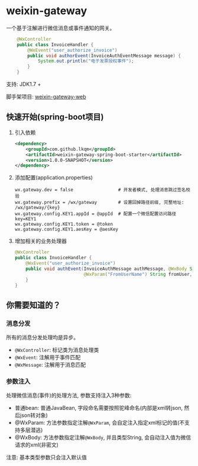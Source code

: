 # weixin-gateway
一个基于注解进行微信消息或事件通知的网关。

```java
    @WxController
    public class InvoiceHandler {
        @WxEvent("user_authorize_invoice")
        public void authorEvent(InvoiceAuthEventMessage message) {
            System.out.println("电子发票授权事件");
        }
    }
```

支持: JDK1.7 +

脚手架项目: [weixin-gateway-web](https://github.com/lkqm/weixin-java/tree/master/weixin-gateway/weixin-gateway-web)

## 快速开始(spring-boot项目)
1. 引入依赖
    ```xml
    <dependency>
        <groupId>com.github.lkqm</groupId>
        <artifactId>weixin-gateway-spring-boot-starter</artifactId>
        <version>1.0.0-SNAPSHOT</version>
    </dependency>
    ```
2. 添加配置(application.properties)
    ```properties
    wx.gateway.dev = false                 # 开发者模式, 处理消息跳过签名校验
    wx.gateway.prefix = /wx/gateway        # 设置回掉路径前缀, 完整地址: /wx/gateway/{key}
    wx.gateway.config.KEY1.appId = @appId  # 配置一个微信配置访问路径key=KEY1
    wx.gateway.config.KEY1.token = @token
    wx.gateway.config.KEY1.aesKey = @aesKey
    ```
3. 增加相关的业务处理器
    ```java
    @WxController
    public class InvoiceHandler {
        @WxEvent("user_authorize_invoice")
        public void authEvent(InvoiceAuthMessage authMessage, @WxBody String xml, 
                              @WxParam("FromUserName") String fromUser, @WxParam("CreateTime") Integer createTime) {
        }
    }
    ```

## 你需要知道的？
### 消息分发
所有的消息分发处理均是异步。
- `@WxController`: 标记类为消息处理类
- `@WxEvent`: 注解用于事件匹配
- `@WxMessage`: 注解用于消息匹配

### 参数注入
处理微信消息(事件)的处理方法, 参数支持注入3种参数:

- 普通bean: 普通JavaBean, 字段命名需要按照驼峰命名(内部是xml转json, 然后json转对象)
- @WxParam: 方法参数指定注解`@WxParam`, 会自定注入指定xml标记的值(不支持多层潜逃)
- @WxBody: 方法参数指定注解`@WxBody`, 并且类型String, 会自动注入值为微信请求的xml(非密文)

注意: 基本类型参数只会注入默认值





